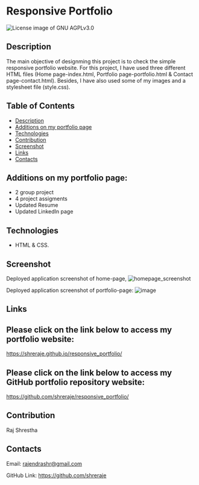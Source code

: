 # Responsive Portfolio

<img src="https://img.shields.io/badge/License-GNU AGPLv3.0-blue.svg" alt="License image of GNU AGPLv3.0" />
  
## Description

The main objective of designming this project is to check the simple responsive portfolio website. For this project, I have used three different HTML files (Home page-index.html, Portfolio page-portfolio.html & Contact page-contact.html). Besides, I have also used some of my images and a stylesheet file (style.css).

## Table of Contents
* [Description](#description)
* [Additions on my portfolio page](#additions-on-my-portfolio-page)
* [Technologies](#technologies)
* [Contribution](#contribution)
* [Screenshot](#screenshot)
* [Links](#links)
* [Contacts](#contacts)

## Additions on my portfolio page:
- 2 group project
- 4 project assigments
- Updated Resume
- Updated LinkedIn page

## Technologies
- HTML & CSS.

## Screenshot
Deployed application screenshot of home-page, 
![homepage_screenshot](https://user-images.githubusercontent.com/61192734/99036551-b7f9df80-2536-11eb-83d1-89543802a654.png)


Deployed application screenshot of portfolio-page:
![image](https://user-images.githubusercontent.com/61192734/99036342-53d71b80-2536-11eb-951c-8e1e6633886b.png)


## Links

## Please click on the link below to access my portfolio website: 
https://shreraje.github.io/responsive_portfolio/

## Please click on the link below to access my GitHub portfolio repository website: 
https://github.com/shreraje/responsive_portfolio/

## Contribution
Raj Shrestha

## Contacts

Email:
rajendrashr@gmail.com

GitHub Link:
https://github.com/shreraje
